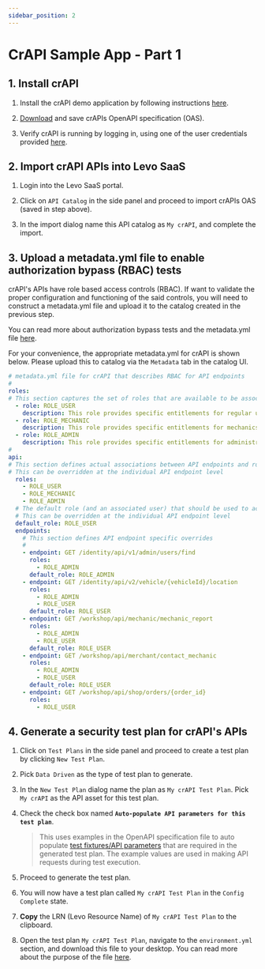 ```yaml
---
sidebar_position: 2
---
```


# CrAPI Sample App - Part 1

## 1. Install crAPI
1. Install the crAPI demo application by following instructions [here][install-crapi].

2. [Download][crapi-openapi-spec] and save crAPIs OpenAPI specification (OAS).

3. Verify crAPI is running by logging in, using one of the user credentials provided [here][crapi-credentials].

## 2. Import crAPI APIs into Levo SaaS
1. Login into the Levo SaaS portal.

2. Click on `API Catalog` in the side panel and proceed to import crAPIs OAS (saved in step above).

3. In the import dialog name this API catalog as `My crAPI`, and complete the import.

## 3. Upload a metadata.yml file to enable authorization bypass (RBAC) tests
crAPI's APIs have role based access controls (RBAC). If want to validate the proper configuration and functioning of the said controls, you will need to construct a metadata.yml file and upload it to the catalog created in the previous step.

You can read more about authorization bypass tests and the metadata.yml file [here](../../../guides/security-testing-concepts/api-catalog/metadata-yml.md).

For your convenience, the appropriate metadata.yml for crAPI is shown below. Please upload this to catalog via the `Metadata` tab in the catalog UI.

```YAML
# metadata.yml file for crAPI that describes RBAC for API endpoints
#
roles:
# This section captures the set of roles that are available to be associated with the API endpoints
  - role: ROLE_USER
    description: This role provides specific entitlements for regular users
  - role: ROLE_MECHANIC
    description: This role provides specific entitlements for mechanics
  - role: ROLE_ADMIN
    description: This role provides specific entitlements for administrators
#
api:
# This section defines actual associations between API endpoints and roles at the global level
# This can be overridden at the individual API endpoint level
  roles:
    - ROLE_USER
    - ROLE_MECHANIC
    - ROLE_ADMIN
  # The default role (and an associated user) that should be used to access all endpoints
  # This can be overridden at the individual API endpoint level
  default_role: ROLE_USER
  endpoints:
    # This section defines API endpoint specific overrides
    #
    - endpoint: GET /identity/api/v1/admin/users/find
      roles:
        - ROLE_ADMIN
      default_role: ROLE_ADMIN
    - endpoint: GET /identity/api/v2/vehicle/{vehicleId}/location
      roles:
        - ROLE_ADMIN
        - ROLE_USER
      default_role: ROLE_USER
    - endpoint: GET /workshop/api/mechanic/mechanic_report
      roles:
        - ROLE_ADMIN
        - ROLE_USER
      default_role: ROLE_USER
    - endpoint: GET /workshop/api/merchant/contact_mechanic
      roles:
        - ROLE_ADMIN
        - ROLE_USER
      default_role: ROLE_USER
    - endpoint: GET /workshop/api/shop/orders/{order_id}
      roles:
        - ROLE_USER
```

## 4. Generate a security test plan for crAPI's APIs
1. Click on `Test Plans` in the side panel and proceed to create a test plan by clicking `New Test Plan`.

2. Pick `Data Driven` as the type of test plan to generate.

3. In the `New Test Plan` dialog name the plan as `My crAPI Test Plan`. Pick `My crAPI` as the API asset for this test plan.

4. Check the check box named **`Auto-populate API parameters for this test plan`**.

    > This uses examples in the OpenAPI specification file to auto populate [test fixtures/API parameters][fixtures] that are required in the generated test plan.
    The example values are used in making API requests during test execution.

5. Proceed to generate the test plan.

6. You will now have a test plan called `My crAPI Test Plan` in the `Config Complete` state.

7. **Copy** the LRN (Levo Resource Name) of `My crAPI Test Plan` to the clipboard.

8. Open the test plan `My crAPI Test Plan`, navigate to the `environment.yml` section, 
and download this file to your desktop. You can read more about the purpose of the file [here][env-file].

[install-crapi]: https://github.com/levoai/demo-apps/blob/main/crAPI/docs/quick-start.md
[crapi-openapi-spec]: https://raw.githubusercontent.com/levoai/demo-apps/main/crAPI/api-specs/demo%20scenarios/onboarding-scenarios.json
[crapi-credentials]: https://github.com/levoai/demo-apps/blob/main/crAPI/docs/user-asset-info.md#user-info
[fixtures]: ../../../guides/security-testing-concepts/test-plans/fixtures/test-fixtures.md
[env-file]: ../../../guides/security-testing-concepts/test-plans/env-yml.md
